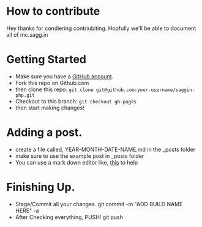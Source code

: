 # How to contribute
Hey thanks for condiering contriubiting. Hopfully we'll be able to document all of mc.sagg.in

# Getting Started

 * Make sure you have a [GitHub account](https://github.com/join).
 * Fork this repo on Github.com
 * then clone this repo:
    `git clone git@github.com:your-username/saggin-php.git`
 * Checkout to this branch:
    `git checkout gh-pages`
 * then start making changes!

# Adding a post.
 * create a file called, YEAR-MONTH-DATE-NAME.md in the _posts folder
 * make sure to use the example post in _posts folder
 * You can use a mark down editor like, [this](https://stackedit.io/app) to help

# Finishing Up.

 * Stage/Commit all your changes. git commit -m "ADD BUILD NAME HERE" -a
 * After Checking everything, PUSH! git push
